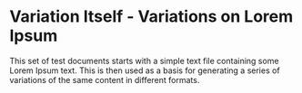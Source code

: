 Variation Itself - Variations on Lorem Ipsum
============================================

This set of test documents starts with a simple text file containing some Lorem Ipsum text. This is then used as a basis for generating a series of variations of the same content in different formats.
